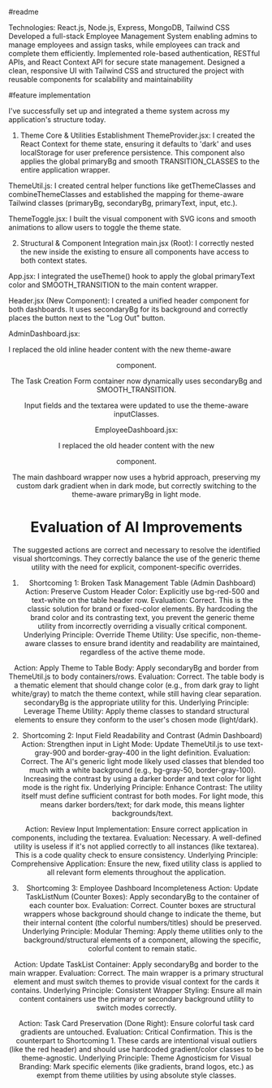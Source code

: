 #readme

Technologies: React.js, Node.js, Express, MongoDB, Tailwind CSS Developed a full-stack Employee Management System enabling admins to manage employees and assign tasks, while employees can track and complete them efficiently. Implemented role-based authentication, RESTful APIs, and React Context API for secure state management. Designed a clean, responsive UI with Tailwind CSS and structured the project with reusable components for scalability and maintainability

#feature implementation

I've successfully set up and integrated a theme system across my application's structure today.

1. Theme Core & Utilities Establishment
ThemeProvider.jsx: I created the React Context for theme state, ensuring it defaults to 'dark' and uses localStorage for user preference persistence. This component also applies the global primaryBg and smooth TRANSITION_CLASSES to the entire application wrapper.

ThemeUtil.js: I created central helper functions like getThemeClasses and combineThemeClasses and established the mapping for theme-aware Tailwind classes (primaryBg, secondaryBg, primaryText, input, etc.).

ThemeToggle.jsx: I built the visual component with SVG icons and smooth animations to allow users to toggle the theme state.

2. Structural & Component Integration
main.jsx (Root): I correctly nested the new <ThemeProvider> inside the existing <AuthContext> to ensure all components have access to both context states.

App.jsx: I integrated the useTheme() hook to apply the global primaryText color and SMOOTH_TRANSITION to the main content wrapper.

Header.jsx (New Component): I created a unified header component for both dashboards. It uses secondaryBg for its background and correctly places the <ThemeToggle /> button next to the "Log Out" button.

AdminDashboard.jsx:

I replaced the old inline header content with the new theme-aware <Header /> component.

The Task Creation Form container now dynamically uses secondaryBg and SMOOTH_TRANSITION.

Input fields and the textarea were updated to use the theme-aware inputClasses.

EmployeeDashboard.jsx:

I replaced the old header content with the new <Header /> component.

The main dashboard wrapper now uses a hybrid approach, preserving my custom dark gradient when in dark mode, but correctly switching to the theme-aware primaryBg in light mode.


#  Evaluation of AI Improvements
The suggested actions are correct and necessary to resolve the identified visual shortcomings. They correctly balance the use of the generic theme utility with the need for explicit, component-specific overrides.

1. Shortcoming 1: Broken Task Management Table (Admin Dashboard)
Action: Preserve Custom Header Color: Explicitly use bg-red-500 and text-white on the table header row.
Evaluation: Correct. This is the classic solution for brand or fixed-color elements. By hardcoding the brand color and its contrasting text, you prevent the generic theme utility from incorrectly overriding a visually critical component.
Underlying Principle: Override Theme Utility: Use specific, non-theme-aware classes to ensure brand identity and readability are maintained, regardless of the active theme mode.

Action: Apply Theme to Table Body: Apply secondaryBg and border from ThemeUtil.js to body containers/rows.
Evaluation: Correct. The table body is a thematic element that should change color (e.g., from dark gray to light white/gray) to match the theme context, while still having clear separation. secondaryBg is the appropriate utility for this.
Underlying Principle: Leverage Theme Utility: Apply theme classes to standard structural elements to ensure they conform to the user's chosen mode (light/dark).

2. Shortcoming 2: Input Field Readability and Contrast (Admin Dashboard)
Action: Strengthen input in Light Mode: Update ThemeUtil.js to use text-gray-900 and border-gray-400 in the light definition.
Evaluation: Correct. The AI's generic light mode likely used classes that blended too much with a white background (e.g., bg-gray-50, border-gray-100). Increasing the contrast by using a darker border and text color for light mode is the right fix.
Underlying Principle: Enhance Contrast: The utility itself must define sufficient contrast for both modes. For light mode, this means darker borders/text; for dark mode, this means lighter backgrounds/text.

Action: Review Input Implementation: Ensure correct application in components, including the textarea.
Evaluation: Necessary. A well-defined utility is useless if it's not applied correctly to all instances (like textarea). This is a code quality check to ensure consistency.
Underlying Principle: Comprehensive Application: Ensure the new, fixed utility class is applied to all relevant form elements throughout the application.

3. Shortcoming 3: Employee Dashboard Incompleteness
Action: Update TaskListNum (Counter Boxes): Apply secondaryBg to the container of each counter box.
Evaluation: Correct. Counter boxes are structural wrappers whose background should change to indicate the theme, but their internal content (the colorful numbers/titles) should be preserved.
Underlying Principle: Modular Theming: Apply theme utilities only to the background/structural elements of a component, allowing the specific, colorful content to remain static.

Action: Update TaskList Container: Apply secondaryBg and border to the main wrapper.
Evaluation: Correct. The main wrapper is a primary structural element and must switch themes to provide visual context for the cards it contains.
Underlying Principle: Consistent Wrapper Styling: Ensure all main content containers use the primary or secondary background utility to switch modes correctly.

Action: Task Card Preservation (Done Right): Ensure colorful task card gradients are untouched.
Evaluation: Critical Confirmation. This is the counterpart to Shortcoming 1. These cards are intentional visual outliers (like the red header) and should use hardcoded gradient/color classes to be theme-agnostic.
Underlying Principle: Theme Agnosticism for Visual Branding: Mark specific elements (like gradients, brand logos, etc.) as exempt from theme utilities by using absolute style classes.

